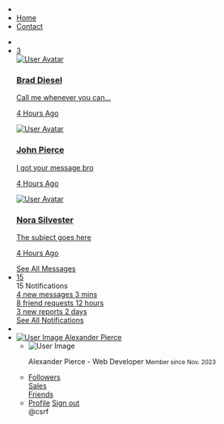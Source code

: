 <nav class="app-header navbar navbar-expand bg-body">
            <!--begin::Container-->
            <div class="container-fluid">
                <!--begin::Start Navbar Links-->
                <ul class="navbar-nav">
                    <li class="nav-item">
                        <a class="nav-link" data-lte-toggle="sidebar" href="#" role="button">
                            <i class="bi bi-list"></i>
                        </a>
                    </li>
                    <li class="nav-item d-none d-md-block"><a href="#" class="nav-link">Home</a></li>
                    <li class="nav-item d-none d-md-block"><a href="#" class="nav-link">Contact</a></li>
                </ul>
                <!--end::Start Navbar Links-->
                <!--begin::End Navbar Links-->
                <ul class="navbar-nav ms-auto">
                    <!--begin::Navbar Search-->
                    <li class="nav-item">
                        <a class="nav-link" data-widget="navbar-search" href="#" role="button">
                            <i class="bi bi-search"></i>
                        </a>
                    </li>
                    <!--end::Navbar Search-->
                    <!--begin::Messages Dropdown Menu-->
                    <li class="nav-item dropdown">
                        <a class="nav-link" data-bs-toggle="dropdown" href="#">
                            <i class="bi bi-chat-text"></i>
                            <span class="navbar-badge badge text-bg-danger">3</span>
                        </a>
                        <div class="dropdown-menu dropdown-menu-lg dropdown-menu-end">
                            <a href="#" class="dropdown-item">
                                <!--begin::Message-->
                                <div class="d-flex">
                                    <div class="flex-shrink-0">
                                        <img src="{{ url('assets/img/user1-128x128.jpg') }}" alt="User Avatar" class="img-size-50 rounded-circle me-3" />
                                    </div>
                                    <div class="flex-grow-1">
                                        <h3 class="dropdown-item-title">
                                            Brad Diesel
                                            <span class="float-end fs-7 text-danger"><i class="bi bi-star-fill"></i></span>
                                        </h3>
                                        <p class="fs-7">Call me whenever you can...</p>
                                        <p class="fs-7 text-secondary"><i class="bi bi-clock-fill me-1"></i> 4 Hours Ago</p>
                                    </div>
                                </div>
                                <!--end::Message-->
                            </a>
                            <div class="dropdown-divider"></div>
                            <a href="#" class="dropdown-item">
                                <!--begin::Message-->
                                <div class="d-flex">
                                    <div class="flex-shrink-0">
                                        <img src="{{ url('assets/img/user8-128x128.jpg') }}" alt="User Avatar" class="img-size-50 rounded-circle me-3" />
                                    </div>
                                    <div class="flex-grow-1">
                                        <h3 class="dropdown-item-title">
                                            John Pierce
                                            <span class="float-end fs-7 text-secondary">
                                                <i class="bi bi-star-fill"></i>
                                            </span>
                                        </h3>
                                        <p class="fs-7">I got your message bro</p>
                                        <p class="fs-7 text-secondary"><i class="bi bi-clock-fill me-1"></i> 4 Hours Ago</p>
                                    </div>
                                </div>
                                <!--end::Message-->
                            </a>
                            <div class="dropdown-divider"></div>
                            <a href="#" class="dropdown-item">
                                <!--begin::Message-->
                                <div class="d-flex">
                                    <div class="flex-shrink-0">
                                        <img src="{{ url('assets/img/user3-128x128.jpg') }}" alt="User Avatar" class="img-size-50 rounded-circle me-3" />
                                    </div>
                                    <div class="flex-grow-1">
                                        <h3 class="dropdown-item-title">
                                            Nora Silvester
                                            <span class="float-end fs-7 text-warning">
                                                <i class="bi bi-star-fill"></i>
                                            </span>
                                        </h3>
                                        <p class="fs-7">The subject goes here</p>
                                        <p class="fs-7 text-secondary"><i class="bi bi-clock-fill me-1"></i> 4 Hours Ago</p>
                                    </div>
                                </div>
                                <!--end::Message-->
                            </a>
                            <div class="dropdown-divider"></div>
                            <a href="#" class="dropdown-item dropdown-footer">See All Messages</a>
                        </div>
                    </li>
                    <!--end::Messages Dropdown Menu-->
                    <!--begin::Notifications Dropdown Menu-->
                    <li class="nav-item dropdown">
                        <a class="nav-link" data-bs-toggle="dropdown" href="#">
                            <i class="bi bi-bell-fill"></i>
                            <span class="navbar-badge badge text-bg-warning">15</span>
                        </a>
                        <div class="dropdown-menu dropdown-menu-lg dropdown-menu-end">
                            <span class="dropdown-item dropdown-header">15 Notifications</span>
                            <div class="dropdown-divider"></div>
                            <a href="#" class="dropdown-item">
                                <i class="bi bi-envelope me-2"></i> 4 new messages
                                <span class="float-end text-secondary fs-7">3 mins</span>
                            </a>
                            <div class="dropdown-divider"></div>
                            <a href="#" class="dropdown-item">
                                <i class="bi bi-people-fill me-2"></i> 8 friend requests
                                <span class="float-end text-secondary fs-7">12 hours</span>
                            </a>
                            <div class="dropdown-divider"></div>
                            <a href="#" class="dropdown-item">
                                <i class="bi bi-file-earmark-fill me-2"></i> 3 new reports
                                <span class="float-end text-secondary fs-7">2 days</span>
                            </a>
                            <div class="dropdown-divider"></div>
                            <a href="#" class="dropdown-item dropdown-footer"> See All Notifications </a>
                        </div>
                    </li>
                    <!--end::Notifications Dropdown Menu-->
                    <!--begin::Fullscreen Toggle-->
                    <li class="nav-item">
                        <a class="nav-link" href="#" data-lte-toggle="fullscreen">
                            <i data-lte-icon="maximize" class="bi bi-arrows-fullscreen"></i>
                            <i data-lte-icon="minimize" class="bi bi-fullscreen-exit" style="display: none;"></i>
                        </a>
                    </li>
                    <!--end::Fullscreen Toggle-->
                    <!--begin::User Menu Dropdown-->
                    <li class="nav-item dropdown user-menu">
                        <a href="#" class="nav-link dropdown-toggle" data-bs-toggle="dropdown">
                            <img src="{{ url('assets/img/user2-160x160.jpg') }}" class="user-image rounded-circle shadow" alt="User Image" />
                            <span class="d-none d-md-inline">Alexander Pierce</span>
                        </a>
                        <ul class="dropdown-menu dropdown-menu-lg dropdown-menu-end">
                            <!--begin::User Image-->
                            <li class="user-header text-bg-primary">
                                <img src="{{ url('assets/img/user2-160x160.jpg') }}" class="rounded-circle shadow" alt="User Image" />
                                <p>
                                    Alexander Pierce - Web Developer
                                    <small>Member since Nov. 2023</small>
                                </p>
                            </li>
                            <!--end::User Image-->
                            <!--begin::Menu Body-->
                            <li class="user-body">
                                <!--begin::Row-->
                                <div class="row">
                                    <div class="col-4 text-center"><a href="#">Followers</a></div>
                                    <div class="col-4 text-center"><a href="#">Sales</a></div>
                                    <div class="col-4 text-center"><a href="#">Friends</a></div>
                                </div>
                                <!--end::Row-->
                            </li>
                            <!--end::Menu Body-->
                            <!--begin::Menu Footer-->
                            <li class="user-footer">
                                <a href="#" class="btn btn-default btn-flat">Profile</a>
                                <a href="{{ route('logout') }}" onclick="event.preventDefault(); class="btn btn-default btn-flat float-end">Sign out</a> 
                                <form id="logout-form" action="{{ route('logout') }}" method="POST" class="d-none">
                                    @csrf
                                </form>
                            </li>
                            <!--end::Menu Footer-->
                        </ul>
                    </li>
                    <!--end::User Menu Dropdown-->
                </ul>
                <!--end::End Navbar Links-->
            </div>
            <!--end::Container-->
        </nav>
